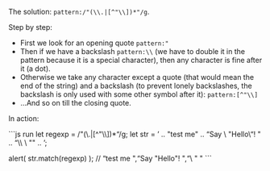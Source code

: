 The solution: `pattern:/"(\\.|[^"\\])*"/g`.

Step by step:

- First we look for an opening quote `pattern:"`
- Then if we have a backslash `pattern:\\` (we have to double it in the pattern because it is a special character), then any character is fine after it (a dot).
- Otherwise we take any character except a quote (that would mean the end of the string) and a backslash (to prevent lonely backslashes, the backslash is only used with some other symbol after it): `pattern:[^"\\]`
- …And so on till the closing quote.

In action:

\`\`\`js run let regexp = /"(\\.|\[^"\\\\\])\*“/g; let str = ’ .. "test me" .. “Say \\ "Hello\\“! " .. “\\\\ \\ "" .. ’;

alert( str.match(regexp) ); // “test me ",“Say "Hello"! ",“\\ " " \`\`\`
